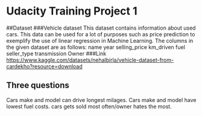 # Udacity Training Project 1
##Dataset
###Vehicle dataset
This dataset contains information about used cars.
This data can be used for a lot of purposes such as price prediction to exemplify the use of linear regression in Machine Learning.
The columns in the given dataset are as follows:
name
year
selling_price
km_driven
fuel
seller_type
transmission
Owner
###Link
https://www.kaggle.com/datasets/nehalbirla/vehicle-dataset-from-cardekho?resource=download

## Three questions


Cars make and model can drive longest milages.
Cars make and model have lowest fuel costs.
cars gets sold most often/owner hates the most.
